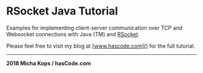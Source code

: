 # RSocket Java Tutorial

Examples for implementing client-server communication over TCP and Websocket connections 
with Java (TM) and [RSocket].

Please feel free to visit my blog at [www.hascode.com]() for the full tutorial.

----

**2018 Micha Kops / hasCode.com**

   [Apache Maven]:http://maven.apache.org/
   [RSocket]:http://rsocket.io/